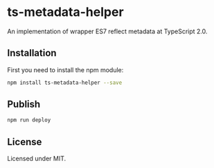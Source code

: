 # ts-metadata-helper

An implementation of wrapper ES7 reflect metadata at TypeScript 2.0.  

## Installation

First you need to install the npm module:
```sh
npm install ts-metadata-helper --save
```

## Publish

```sh
npm run deploy
```

## License

Licensed under MIT.